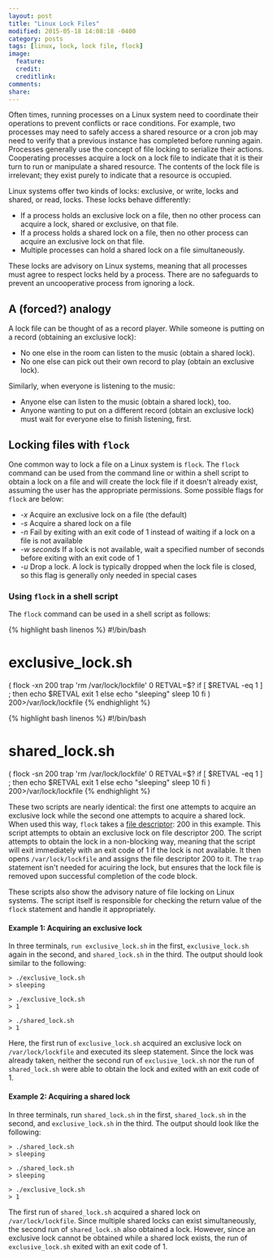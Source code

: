 ```yaml
---
layout: post
title: "Linux Lock Files"
modified: 2015-05-18 14:08:18 -0400
category: posts
tags: [linux, lock, lock file, flock]
image:
  feature: 
  credit: 
  creditlink: 
comments: 
share: 
---
```


Often times, running processes on a Linux system need to coordinate their operations to prevent conflicts or race conditions. For example, two processes may need to safely access a shared resource or a cron job may need to verify that a previous instance has completed before running again. Processes generally use the concept of file locking to serialize their actions. Cooperating processes acquire a lock on a lock file to indicate that it is their turn to run or manipulate a shared resource. The contents of the lock file is irrelevant; they exist purely to indicate that a resource is occupied.

Linux systems offer two kinds of locks: exclusive, or write, locks and shared, or read, locks. These locks behave differently:

 - If a process holds an exclusive lock on a file, then no other process can acquire a lock, shared or exclusive, on that file.
 - If a process holds a shared lock on a file, then no other process can acquire an exclusive lock on that file.
 - Multiple processes can hold a shared lock on a file simultaneously.

These locks are advisory on Linux systems, meaning that all processes must agree to respect locks held by a process. There are no safeguards to prevent an uncooperative process from ignoring a lock.

## A (forced?) analogy

A lock file can be thought of as a record player. While someone is putting on a record (obtaining an exclusive lock):

 - No one else in the room can listen to the music (obtain a shared lock).
 - No one else can pick out their own record to play (obtain an exclusive lock).

 Similarly, when everyone is listening to the music:

 - Anyone else can listen to the music (obtain a shared lock), too.
 - Anyone wanting to put on a different record (obtain an exclusive lock) must wait for everyone else to finish listening, first.

## Locking files with `flock`

One common way to lock a file on a Linux system is `flock`. The `flock` command can be used from the command line or within a shell script to obtain a lock on a file and will create the lock file if it doesn't already exist, assuming the user has the appropriate permissions. Some possible flags for `flock` are below:

 - *-x* Acquire an exclusive lock on a file (the default)
 - *-s* Acquire a shared lock on a file
 - *-n* Fail by exiting with an exit code of 1 instead of waiting if a lock on a file is not available
 - *-w seconds* If a lock is not available, wait a specified number of seconds before exiting with an exit code of 1
 - *-u* Drop a lock. A lock is typically dropped when the lock file is closed, so this flag is generally only needed in special cases

### Using `flock` in a shell script

The `flock` command can be used in a shell script as follows:

{% highlight bash linenos %}
#!/bin/bash
# exclusive_lock.sh

(
  flock -xn 200
  trap 'rm /var/lock/lockfile' 0
  RETVAL=$?
  if [ $RETVAL -eq 1 ] ; then
    echo $RETVAL
    exit 1
  else
    echo "sleeping"
    sleep 10
  fi
) 200>/var/lock/lockfile
{% endhighlight %}

{% highlight bash linenos %}
#!/bin/bash
# shared_lock.sh

(
  flock -sn 200
  trap 'rm /var/lock/lockfile' 0
  RETVAL=$?
  if [ $RETVAL -eq 1 ] ; then
    echo $RETVAL
    exit 1
  else
    echo "sleeping"
    sleep 10
  fi
) 200>/var/lock/lockfile
{% endhighlight %}

These two scripts are nearly identical: the first one attempts to acquire an exclusive lock while the second one attempts to acquire a shared lock. When used this way, `flock` takes a [file descriptor](https://en.wikipedia.org/wiki/File_descriptor): 200 in this example. This script attempts to obtain an exclusive lock on file descriptor 200. The script attempts to obtain the lock in a non-blocking way, meaning that the script will exit immediately with an exit code of 1 if the lock is not available. It then opens `/var/lock/lockfile` and assigns the file descriptor 200 to it. The `trap` statement isn't needed for acuiring the lock, but ensures that the lock file is removed upon successful completion of the code block.

These scripts also show the advisory nature of file locking on Linux systems. The script itself is responsible for checking the return value of the `flock` statement and handle it appropriately.

#### Example 1: Acquiring an exclusive lock

In three terminals, `run exclusive_lock.sh` in the first, `exclusive_lock.sh` again in the second, and `shared_lock.sh` in the third. The output should look similar to the following:

~~~
> ./exclusive_lock.sh
> sleeping
~~~

~~~
> ./exclusive_lock.sh
> 1
~~~

~~~
> ./shared_lock.sh
> 1
~~~

Here, the first run of `exclusive_lock.sh` acquired an exclusive lock on `/var/lock/lockfile` and executed its sleep statement. Since the lock was already taken, neither the second run of `exclusive_lock.sh` nor the run of `shared_lock.sh` were able to obtain the lock and exited with an exit code of 1.

#### Example 2: Acquiring a shared lock

In three terminals, run `shared_lock.sh` in the first, `shared_lock.sh` in the second, and `exclusive_lock.sh` in the third. The output should look like the following:

~~~
> ./shared_lock.sh
> sleeping
~~~

~~~
> ./shared_lock.sh
> sleeping
~~~

~~~
> ./exclusive_lock.sh
> 1
~~~

The first run of `shared_lock.sh` acquired a shared lock on `/var/lock/lockfile`. Since multiple shared locks can exist simultaneously, the second run of `shared_lock.sh` also obtained a lock. However, since an exclusive lock cannot be obtained while a shared lock exists, the run of `exclusive_lock.sh` exited with an exit code of 1.

